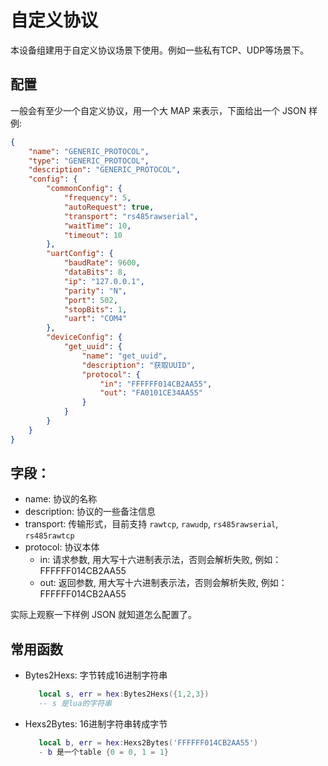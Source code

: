 # 自定义协议
本设备组建用于自定义协议场景下使用。例如一些私有TCP、UDP等场景下。

## 配置
一般会有至少一个自定义协议，用一个大 MAP 来表示，下面给出一个 JSON 样例:

```json
{
    "name": "GENERIC_PROTOCOL",
    "type": "GENERIC_PROTOCOL",
    "description": "GENERIC_PROTOCOL",
    "config": {
        "commonConfig": {
            "frequency": 5,
            "autoRequest": true,
            "transport": "rs485rawserial",
            "waitTime": 10,
            "timeout": 10
        },
        "uartConfig": {
            "baudRate": 9600,
            "dataBits": 8,
            "ip": "127.0.0.1",
            "parity": "N",
            "port": 502,
            "stopBits": 1,
            "uart": "COM4"
        },
        "deviceConfig": {
            "get_uuid": {
                "name": "get_uuid",
                "description": "获取UUID",
                "protocol": {
                    "in": "FFFFFF014CB2AA55",
                    "out": "FA0101CE34AA55"
                }
            }
        }
    }
}
```

## 字段：

- name: 协议的名称
- description: 协议的一些备注信息
- transport: 传输形式，目前支持 `rawtcp`, `rawudp`, `rs485rawserial`, `rs485rawtcp`
- protocol: 协议本体
    - in: 请求参数, 用大写十六进制表示法，否则会解析失败, 例如：FFFFFF014CB2AA55
    - out: 返回参数, 用大写十六进制表示法，否则会解析失败, 例如：FFFFFF014CB2AA55

实际上观察一下样例 JSON 就知道怎么配置了。

## 常用函数
- Bytes2Hexs: 字节转成16进制字符串
  ```lua
     local s, err = hex:Bytes2Hexs({1,2,3})
     -- s 是lua的字符串
  ```
- Hexs2Bytes: 16进制字符串转成字节
  ```lua
     local b, err = hex:Hexs2Bytes('FFFFFF014CB2AA55')
     - b 是一个table {0 = 0, 1 = 1}
  ```